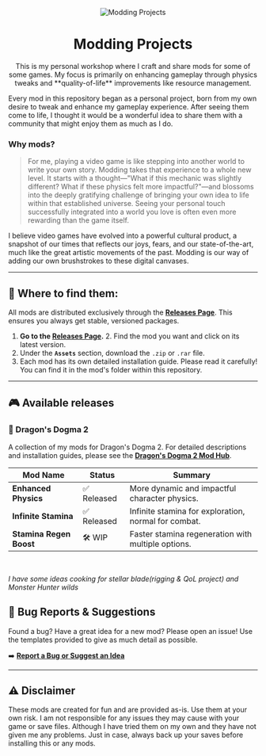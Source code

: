 <p align="center">
  <img src="https://i.imgur.com/your-banner-image.png" alt="Modding Projects"/>
</p>

<h1 align="center">Modding Projects</h1>

<p align="center">
  This is my personal workshop where I craft and share mods for some of some games. My focus is primarily on enhancing gameplay through physics tweaks and **quality-of-life** improvements like resource management.
</p>

Every mod in this repository began as a personal project, born from my own desire to tweak and enhance my gameplay experience. After seeing them come to life, I thought it would be a wonderful idea to share them with a community that might enjoy them as much as I do.

### Why mods?
> For me, playing a video game is like stepping into another world to write your own story. Modding takes that experience to a whole new level. It starts with a thought—"What if this mechanic was slightly different? What if these physics felt more impactful?"—and blossoms into the deeply gratifying challenge of bringing your own idea to life within that established universe. Seeing your personal touch successfully integrated into a world you love is often even more rewarding than the game itself.

I believe video games have evolved into a powerful cultural product, a snapshot of our times that reflects our joys, fears, and our state-of-the-art, much like the great artistic movements of the past. Modding is our way of adding our own brushstrokes to these digital canvases.

---

## 🚀 Where to find them:
All mods are distributed exclusively through the **[Releases Page](https://github.com/mauricios11/videogame_modding/releases)**. This ensures you always get stable, versioned packages.

1.  **Go to the [Releases Page](https://github.com/mauricios11/videogame_modding/releases).** 2.  Find the mod you want and click on its latest version.
3.  Under the **`Assets`** section, download the `.zip` or `.rar` file.
4.  Each mod has its own detailed installation guide. Please read it carefully! You can find it in the mod's folder within this repository.

---

## 🎮 Available releases

### 🐉 Dragon's Dogma 2

A collection of my mods for Dragon's Dogma 2. For detailed descriptions and installation guides, please see the **[Dragon's Dogma 2 Mod Hub](./Dragons_Dogma_2/)**.

| Mod Name                                       | Status      | Summary                                                 |
| ---------------------------------------------- | ----------- | ------------------------------------------------------- |
| **Enhanced Physics** | ✅ Released  | More dynamic and impactful character physics.           |
| **Infinite Stamina** | ✅ Released  | Infinite stamina for exploration, normal for combat.    |
| **Stamina Regen Boost** | 🛠️ WIP       | Faster stamina regeneration with multiple options.      |
                    

<br/>

*I have some ideas cooking for stellar blade(rigging & QoL project) and Monster Hunter wilds*


## 🐞 Bug Reports & Suggestions
Found a bug? Have a great idea for a new mod? Please open an issue! Use the templates provided to give as much detail as possible.

➡️ **[Report a Bug or Suggest an Idea](https://github.com/mauricios11/videogame_modding/issues/new/choose)** 

---

## ⚠️ Disclaimer

These mods are created for fun and are provided as-is. Use them at your own risk. I am not responsible for any issues they may cause with your game or save files. Although I have tried them on my own and they have not given me any problems. Just in case, always back up your saves before installing this or any mods.